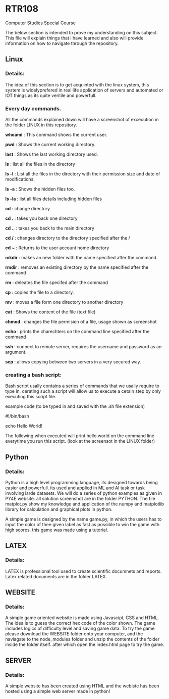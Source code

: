 # RTR108
Computer Studies Special Course

The below section is intended to prove my understanding on this subject. This file will explain things that i have learned and also will provide information on how to navigate through the repository.

## Linux
### Details:
The idea of this section is to get acquinted with the linux system, this system is widelyprefered in real life application of servers and automated or IOT things as its quite veritile and powerfull.
### Every day commands.
All the commands explained down will have a screenshot of excecution in the folder LINUX in this repository.

**whoami** : This command shows the current user.

**pwd** : Shows the current working directory.

**last** : Shows the last working directory used.

**ls** : list all the files in the directory

**ls -l** : List all the files in the directory with their permission size and date of modifications.

**ls -a** : Shows the hidden files too.

**ls -la** : list all files details including hidden files

**cd** : change directory

**cd .** : takes you back one directory

**cd ..** : takes you back to the main directory

**cd /** : changes directory to the directory specified after the /

**cd ~** : Returns to the user account home directory

**mkdir** : makes an new folder with the name specified after the command

**rmdir** : removes an existing directory by the name specified after the command

**rm** : deleates the file specifed after the command

**cp** : copies the file to a directory. 

**mv** : moves a file form one directory to another directory

**cat** : Shows the content of the file (text file)

**chmod** : changes the file permision of a file, usage shown as screenshot

**echo** : prints the charechters on the command line specified after the command

**ssh** : connect to remote server, requires the username and password as an argument.

**scp** : allows copying between two servers in a very secured way.

### creating a bash script:
Bash script usally contains a series of commands that we usally require to type in, cerating such a script will allow us to execute a cetain step by only executing this script file.

example code (to be typed in and saved with the .sh file extension)

#!/bin/bash

echo Hello World!

The following when executed will print hello world on the command line everytime you run this script. (look at the screensot in the LINUX folder)

## Python
### Details:
Python is a high level programming language, its designed towards being easier and powerfull. its used and applied in ML and AI task or task involving larde datasets.
We will do a series of python examples as given in PY4E website. all solution screenshot are in the folder PYTHON. The file matplot.py show my knowledge and application of the numpy and matplotlib library for calculation and graphical plots in python.

A simple game is designed by the name game.py, in which the users has to input the color of thee given label as fast as possible to win the game with high scores. this game was made using a tutorial.

## LATEX
### Details:
LATEX is professional tool used to create scientific documnets and reports. Latex related documents are in the folder LATEX.

## WEBSITE
### Details:
A simple game oriented website is made using Javascipt, CSS and HTML. The idea is to guess the correct hex code of the color shown. The game includes logics of difficulty level and saving game data. To try the game please download the WEBSITE folder onto your computer, and the naviagate to the node_modules folder and unzip the contents of the folder inside the folder itself. after which open the index.html page to try the game.

## SERVER
### Details:
A simple website has been created using HTML and the webiste has been hosted using a simple web server made in python!
